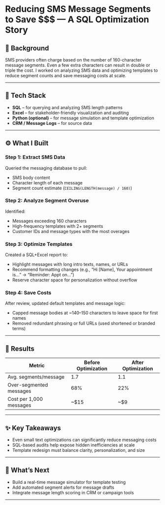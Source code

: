 # Reducing SMS Message Segments to Save $$$ — A SQL Optimization Story

## 📌 Background
SMS providers often charge based on the number of 160-character message segments. Even a few extra characters can result in double or triple the cost. I worked on analyzing SMS data and optimizing templates to reduce segment counts and save messaging costs at scale.

---

## 🔧 Tech Stack
- **SQL** – for querying and analyzing SMS length patterns  
- **Excel** – for stakeholder-friendly visualization and auditing  
- **Python (optional)** – for message simulation and template optimization  
- **CRM / Message Logs** – for source data

---

## ⚙️ What I Built

### Step 1: Extract SMS Data
Queried the messaging database to pull:
- SMS body content
- Character length of each message
- Segment count estimate (`CEILING(LENGTH(message) / 160)`)

### Step 2: Analyze Segment Overuse
Identified:
- Messages exceeding 160 characters
- High-frequency templates with 2+ segments
- Customer IDs and message types with the most overages

### Step 3: Optimize Templates
Created a SQL+Excel report to:
- Highlight messages with long intro texts, names, or URLs
- Recommend formatting changes (e.g., “Hi [Name], Your appointment is...” → “Reminder: Appt on...”)
- Reserve character space for personalization without overflow

### Step 4: Save Costs
After review, updated default templates and message logic:
- Capped message bodies at ~140–150 characters to leave space for first names
- Removed redundant phrasing or full URLs (used shortened or branded terms)

---

## 🧠 Results

| Metric                  | Before Optimization | After Optimization |
|-------------------------|---------------------|--------------------|
| Avg. segments/message   | 1.7                 | 1.1                |
| Over-segmented messages | 68%                 | 22%                |
| Cost per 1,000 messages | ~$15                | ~$9                |

---

## ✨ Key Takeaways
- Even small text optimizations can significantly reduce messaging costs
- SQL-based audits help expose hidden inefficiencies at scale
- Template redesign must balance clarity, personalization, and size

---

## 📁 What’s Next
- Build a real-time message simulator for template testing
- Add automated segment alerts for message drafts
- Integrate message length scoring in CRM or campaign tools

---
